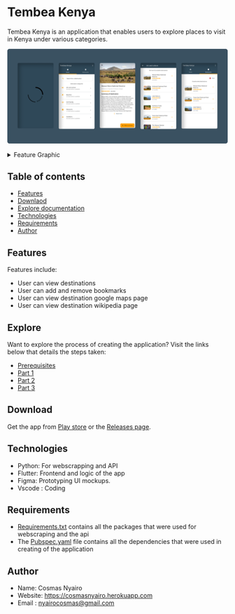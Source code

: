 
# Tembea Kenya

Tembea Kenya is an application that enables users to explore places to visit in Kenya under various categories.

![screenshots of app](/readme-images/screenshots.png)
<details>
<summary> Feature Graphic</summary>

</br>

![feature graphic of app](/readme-images/feature_graphic.png)

</br>

</details>

## Table of contents

- [Features](#features)
- [Downlaod](#download)
- [Explore documentation](#explore)
- [Technologies](#technologies)
- [Requirements](#requirements)
- [Author](#author)

## Features

Features include:

- User can view destinations
- User can add and remove bookmarks
- User can view destination google maps page
- User can view destination wikipedia page

## Explore

Want to explore the process of creating the application? Visit the links below that details the steps taken:

- [Prerequisites](https://cosmasnyairo.medium.com/making-a-places-to-visit-app-using-python-and-flutter-prerequisites-b1449c100ae8)
- [Part 1](https://cosmasnyairo.medium.com/making-a-places-to-visit-app-using-python-and-flutter-part-1-f5e72e06de0f)
- [Part 2](https://cosmasnyairo.medium.com/making-a-places-to-visit-app-using-python-and-flutter-part-2-b0d26253ea59)
- [Part 3](https://medium.com/@cosmasnyairo/making-a-places-to-visit-app-using-python-and-flutter-part-3-3a4bd85f11b6)

## Download

Get the app from [Play store](https://play.google.com/store/apps/details?id=com.tembeakenya.tembea_kenya) or the [Releases page](https://github.com/cosmasnyairo/tembeakenya/releases).

## Technologies

- Python: For webscrapping and API
- Flutter: Frontend and logic of the app
- Figma: Prototyping UI mockups.
- Vscode : Coding

## Requirements

- [Requirements.txt](requirements.txt) contains all the packages that were used for webscraping and the api
- The [Pubspec.yaml](tembea_kenya/pubspec.yaml) file contains all the dependencies that were used in creating of the application

## Author

- Name: Cosmas Nyairo
- Website: <https://cosmasnyairo.herokuapp.com>
- Email : nyairocosmas@gmail.com
